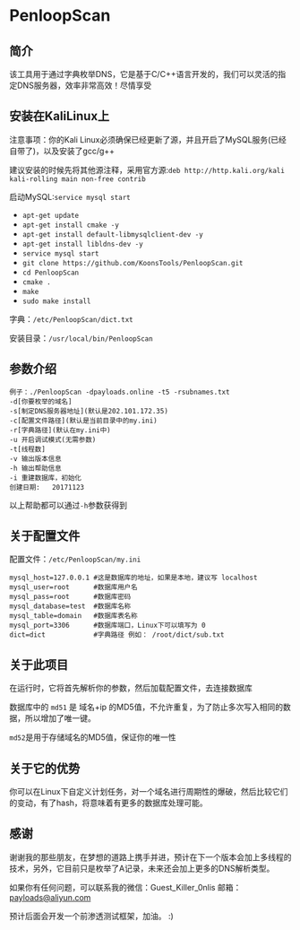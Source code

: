 # PenloopScan

## 简介

该工具用于通过字典枚举DNS，它是基于C/C++语言开发的，我们可以灵活的指定DNS服务器，效率非常高效！尽情享受

## 安装在KaliLinux上

注意事项：你的Kali Linux必须确保已经更新了源，并且开启了MySQL服务(已经自带了)，以及安装了gcc/g++

建议安装的时候先将其他源注释，采用官方源:`deb http://http.kali.org/kali kali-rolling main non-free contrib`

启动MySQL:`service mysql start`
* `apt-get update`
* `apt-get install cmake -y`
* `apt-get install default-libmysqlclient-dev -y`
* `apt-get install libldns-dev -y`
* `service mysql start`
* `git clone https://github.com/KoonsTools/PenloopScan.git`
* `cd PenloopScan`
* `cmake .`
* `make`
* `sudo make install`

字典：`/etc/PenloopScan/dict.txt`

安装目录：`/usr/local/bin/PenloopScan`

## 参数介绍
```
例子：./PenloopScan -dpayloads.online -t5 -rsubnames.txt
-d[你要枚举的域名]
-s[制定DNS服务器地址](默认是202.101.172.35)
-c[配置文件路径](默认是当前目录中的my.ini)
-r[字典路径](默认在my.ini中)
-u 开启调试模式(无需参数)
-t[线程数]
-v 输出版本信息
-h 输出帮助信息
-i 重建数据库，初始化
创建日期:	20171123
```
以上帮助都可以通过`-h`参数获得到

## 关于配置文件

配置文件：`/etc/PenloopScan/my.ini`

```
mysql_host=127.0.0.1 #这是数据库的地址，如果是本地，建议写 localhost
mysql_user=root      #数据库用户名
mysql_pass=root      #数据库密码
mysql_database=test  #数据库名称
mysql_table=domain   #数据库表名称
mysql_port=3306      #数据库端口，Linux下可以填写为 0
dict=dict            #字典路径 例如： /root/dict/sub.txt
```

## 关于此项目

在运行时，它将首先解析你的参数，然后加载配置文件，去连接数据库

数据库中的 `md51` 是 域名+ip 的MD5值，不允许重复，为了防止多次写入相同的数据，所以增加了唯一键。

`md52`是用于存储域名的MD5值，保证你的唯一性

## 关于它的优势

你可以在Linux下自定义计划任务，对一个域名进行周期性的爆破，然后比较它们的变动，有了hash，将意味着有更多的数据库处理可能。

## 感谢

谢谢我的那些朋友，在梦想的道路上携手并进，预计在下一个版本会加上多线程的技术，另外，它目前只是枚举了A记录，未来还会加上更多的DNS解析类型。


如果你有任何问题，可以联系我的微信：Guest_Killer_0nlis 邮箱：payloads@aliyun.com

预计后面会开发一个前渗透测试框架，加油。 :)



